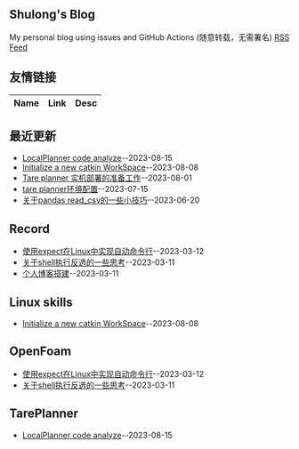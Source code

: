 ## Shulong's Blog
My personal blog using issues and GitHub Actions (随意转载，无需署名)
[RSS Feed](https://raw.githubusercontent.com/shu1ong/gitblog/master/feed.xml)
## 友情链接
| Name | Link | Desc | 
 | ---- | ---- | ---- |
## 最近更新
- [LocalPlanner code analyze](https://github.com/shu1ong/gitblog/issues/19)--2023-08-15
- [Initialize a new catkin WorkSpace](https://github.com/shu1ong/gitblog/issues/18)--2023-08-08
- [Tare planner 实机部署的准备工作](https://github.com/shu1ong/gitblog/issues/17)--2023-08-01
- [tare planner环境配置](https://github.com/shu1ong/gitblog/issues/16)--2023-07-15
- [关于pandas read_csv的一些小技巧](https://github.com/shu1ong/gitblog/issues/15)--2023-06-20
## Record
- [使用expect在Linux中实现自动命令行](https://github.com/shu1ong/gitblog/issues/5)--2023-03-12
- [关于shell执行反选的一些思考](https://github.com/shu1ong/gitblog/issues/4)--2023-03-11
- [个人博客搭建](https://github.com/shu1ong/gitblog/issues/3)--2023-03-11
## Linux skills
- [Initialize a new catkin WorkSpace](https://github.com/shu1ong/gitblog/issues/18)--2023-08-08
## OpenFoam
- [使用expect在Linux中实现自动命令行](https://github.com/shu1ong/gitblog/issues/5)--2023-03-12
- [关于shell执行反选的一些思考](https://github.com/shu1ong/gitblog/issues/4)--2023-03-11
## TarePlanner
- [LocalPlanner code analyze](https://github.com/shu1ong/gitblog/issues/19)--2023-08-15
